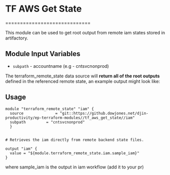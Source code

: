 # TF AWS Get State
=============================

This module can be used to get root output from remote iam states stored in artifactory.

Module Input Variables
----------------------

- `subpath` - accountname (e.g - cntsvcnonprod)

The terraform_remote_state data source will **return all of the root outputs** defined in the referenced remote state, an example output might look like:

Usage
--------

```
module "terraform_remote_state" "iam" {
  source              = "git::https://github.dowjones.net/djin-productivity/ep-terraform-modules//tf_aws_get_state//iam"
  subpath         = "cntsvcnonprod"
  }


# Retrieves the iam directly from remote backend state files.

output "iam" {
  value = "${module.terraform_remote_state.iam.sample_iam}"
}
```

where sample_iam is the output in iam workflow (add it to your pr)

